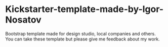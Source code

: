 # Kickstarter-template-made-by-Igor-Nosatov
Bootstrap template made for design studio, local companies and others.
You can take these template but please give me feedback about my work.
